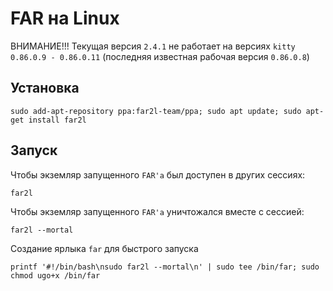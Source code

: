 FAR на Linux
============

ВНИМАНИЕ!!! Текущая версия `2.4.1` не работает на версиях `kitty` `0.86.0.9 - 0.86.0.11` (последняя известная рабочая версия `0.86.0.8`)


Установка
---------

    sudo add-apt-repository ppa:far2l-team/ppa; sudo apt update; sudo apt-get install far2l

Запуск
------

Чтобы экземляр запущенного `FAR'а` был доступен в других сессиях:

    far2l

Чтобы экземляр запущенного `FAR'а` уничтожался вместе с сессией:

    far2l --mortal

Создание ярлыка `far` для быстрого запуска

    printf '#!/bin/bash\nsudo far2l --mortal\n' | sudo tee /bin/far; sudo chmod ugo+x /bin/far 

